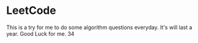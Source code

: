 # LeetCode
This is a try for me to do some algorithm questions everyday. It's will last a year. Good Luck for me.
34
